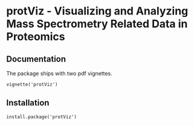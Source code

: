 # protViz - Visualizing and Analyzing Mass Spectrometry Related Data in Proteomics

## Documentation

The package ships with two pdf vignettes.

```
vignette('protViz')
```

## Installation

```
install.package('protViz')
```
